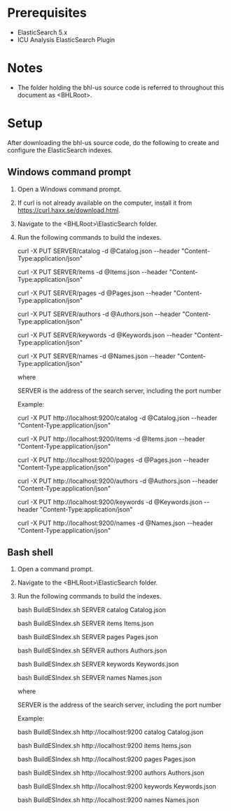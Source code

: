 Prerequisites
=============

- ElasticSearch 5.x
- ICU Analysis ElasticSearch Plugin

Notes
=====

- The folder holding the bhl-us source code is referred to throughout this document as &lt;BHLRoot&gt;.

Setup
=====

After downloading the bhl-us source code, do the following to create and configure the ElasticSearch indexes.

Windows command prompt
-----------------

1) Open a Windows command prompt.

2) If curl is not already available on the computer, install it from https://curl.haxx.se/download.html.

3) Navigate to the &lt;BHLRoot&gt;\ElasticSearch folder.

4) Run the following commands to build the indexes.

	curl -X PUT SERVER/catalog -d @Catalog.json --header "Content-Type:application/json"

	curl -X PUT SERVER/items -d @Items.json --header "Content-Type:application/json"

	curl -X PUT SERVER/pages -d @Pages.json --header "Content-Type:application/json"
    
	curl -X PUT SERVER/authors -d @Authors.json --header "Content-Type:application/json"
    
	curl -X PUT SERVER/keywords -d @Keywords.json --header "Content-Type:application/json"
    
	curl -X PUT SERVER/names -d @Names.json --header "Content-Type:application/json"

	where 

	SERVER is the address of the search server, including the port number

	Example: 

    curl -X PUT http://localhost:9200/catalog -d @Catalog.json --header "Content-Type:application/json"

    curl -X PUT http://localhost:9200/items -d @Items.json --header "Content-Type:application/json"

	curl -X PUT http://localhost:9200/pages -d @Pages.json --header "Content-Type:application/json"
    
	curl -X PUT http://localhost:9200/authors -d @Authors.json --header "Content-Type:application/json"
    
	curl -X PUT http://localhost:9200/keywords -d @Keywords.json --header "Content-Type:application/json"
    
	curl -X PUT http://localhost:9200/names -d @Names.json --header "Content-Type:application/json"



Bash shell
-----------------

1) Open a command prompt.

2) Navigate to the &lt;BHLRoot&gt;\ElasticSearch folder.

3) Run the following commands to build the indexes.

	bash BuildESIndex.sh SERVER catalog Catalog.json

	bash BuildESIndex.sh SERVER items Items.json

	bash BuildESIndex.sh SERVER pages Pages.json
    
    bash BuildESIndex.sh SERVER authors Authors.json

	bash BuildESIndex.sh SERVER keywords Keywords.json

	bash BuildESIndex.sh SERVER names Names.json

	where 

	SERVER is the address of the search server, including the port number

	Example: 

	bash BuildESIndex.sh http://localhost:9200 catalog Catalog.json

	bash BuildESIndex.sh http://localhost:9200 items Items.json

	bash BuildESIndex.sh http://localhost:9200 pages Pages.json
    
    bash BuildESIndex.sh http://localhost:9200 authors Authors.json

	bash BuildESIndex.sh http://localhost:9200 keywords Keywords.json

	bash BuildESIndex.sh http://localhost:9200 names Names.json
